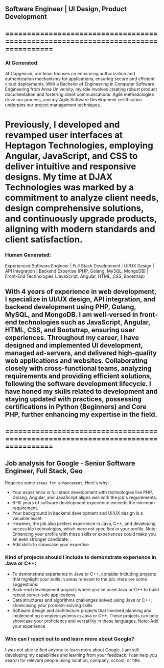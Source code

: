 
Software Engineer | UI Design, Product Development 
---------------------------------------------------------------------------------
=================================================================================
---------------------------------------------------------------------------------
### AI Generated:
At Capgemini, our team focuses on enhancing authorization and authentication mechanisms for applications, ensuring secure and efficient cloud deployments. With a Bachelor of Engineering in Computer Software Engineering from Anna University, my role involves creating robust product documentation and fostering client communications. Agile methodologies drive our process, and my Agile Software Development certification underpins our project management techniques.

Previously, I developed and revamped user interfaces at Heptagon Technologies, employing Angular, JavaScript, and CSS to deliver intuitive and responsive designs. My time at DJAX Technologies was marked by a commitment to analyze client needs, design comprehensive solutions, and continuously upgrade products, aligning with modern standards and client satisfaction.
=====================================================================
### Human Generated:
Experienced Software Engineer | Full Stack Development | UI/UX Design | API Integration | Backend Expertise (PHP, Golang, MySQL, MongoDB) | Front-End Technologies (JavaScript, Angular, HTML, CSS, Bootstrap)

With 4 years of experience in web development, I specialize in UI/UX design, API integration, and backend development using PHP, Golang, MySQL, and MongoDB. I am well-versed in front-end technologies such as JavaScript, Angular, HTML, CSS, and Bootstrap, ensuring user experiences.
Throughout my career, I have designed and implemented UI development, managed ad-servers, and delivered high-quality web applications and websites. Collaborating closely with cross-functional teams, analyzing requirements and providing efficient solutions, following the software development lifecycle.
I have honed my skills related to development and staying updated with practices, possessing certifications in Python (Beginners) and Core PHP, further enhancing my expertise in the field.
---------------------------------------------------------------------------------
=================================================================================
---------------------------------------------------------------------------------

## Job analysis for Google - Senior Software Engineer, Full Stack, Geo

Requires some `areas for enhancement`, Here's why: 
- Your experience in full stack development with technologies like PHP, Golang, Angular, and JavaScript aligns well with the job's requirements.
- 6-10 years of software development experience exceeds the minimum requirement.
- Your background in backend development and UI/UX design is a valuable asset.
- However, the job also prefers experience in Java, C++, and developing accessible technologies, which were not specified in your profile. 
    Note: Enhancing your profile with these skills or experiences could make you an even stronger candidate.
- Add skills to showcase your expertise

### Kind of projects should I include to demonstrate experience in Java or C++:
- To demonstrate experience in Java or C++, consider including projects that highlight your skills in areas relevant to the job. Here are some suggestions: 
- Back-end development projects where you've used Java or C++ to build robust server-side applications.
- Data structures and algorithms challenges solved using Java or C++, showcasing your problem-solving skills.
- Software design and architecture projects that involved planning and implementing complex systems in Java or C++.
These projects can help showcase your proficiency and versatility in these languages.
    Note: Add your experience

### Who can I reach out to and learn more about Google?

I was not able to find anyone to learn more about Google.
I am still developing my capabilities and learning from your feedback. I can help you search for relevant people using location, company, school, or title.